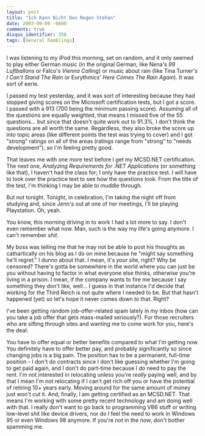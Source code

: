 ```yaml
---
layout: post
title: "Ich Kann Nicht Den Regen Stehen"
date: 2003-09-09 -0800
comments: true
disqus_identifier: 350
tags: [General Ramblings]
---
```

I was listening to my iPod this morning, set on random, and it only
seemed to play either German music (in the original German, like Nena's
*99 Luftballons* or Falco's *Vienna Calling*) or music about rain (like
Tina Turner's *I Can't Stand The Rain* or Eurythmics' *Here Comes The
Rain Again*). It was sort of eerie.
 
 I passed my test yesterday, and it was sort of interesting because they
had stopped giving scores on the Microsoft certification tests, but I
got a score. I passed with a 913 (700 being the minimum passing score).
Assuming all of the questions are equally weighted, that means I missed
five of the 55 questions... but since that doesn't quite work out to
91.3%, I don't think the questions are all worth the same. Regardless,
they also broke the score up into topic areas (like different points the
test was trying to cover) and I got "strong" ratings on all of the areas
(ratings range from "strong" to "needs development"), so I'm feeling
pretty good.
 
 That leaves me with one more test before I get my MCSD.NET
certification. The next one, *Analyzing Requirements for .NET
Applications* (or something like that), I haven't had the class for; I
only have the practice test. I will have to look over the practice test
to see how the questions look. From the title of the test, I'm thinking
I may be able to muddle through.
 
 But not tonight. Tonight, in celebration, I'm taking the night off from
studying and, since Jenn's out at one of her meetings, I'll be playing
Playstation. Oh, yeah.
 
 You know, this morning driving in to work I had a lot more to say. I
don't even remember what now. Man, such is the way my life's going
anymore. I can't remember *shit*.
 
 My boss was telling me that he may not be able to post his thoughts as
cathartically on his blog as I do on mine because he "might say
something he'll regret." I dunno about that. I mean, it's *your* site,
right? Why be censored? There's gotta be somewhere in the world where
you can just be you without having to factor in what everyone else
thinks, otherwise you're living in a prison. I mean, if the company
wants to fire me because I say something they don't like, well... I
guess in that instance I'd decide that working for the Third Reich is
not quite where I needed to be. But that hasn't happened (yet) so let's
hope it never comes down to that. Right?
 
 I've been getting random job-offer-related spam lately in my inbox (how
can you take a job offer that gets mass-mailed seriously?). For those
recruiters who are sifting through sites and wanting me to come work for
you, here's the deal:
 
 You have to offer equal or better benefits compared to what I'm getting
now. You definitely have to offer better pay, and probably significantly
so since changing jobs is a big pain. The position has to be a
permanent, full-time position - I don't do contracts since I don't like
guessing whether I'm going to get paid again, and I don't do part-time
because I *do* need to pay the rent. I'm not interested in relocating
unless you're *really* paying well, and by that I mean I'm not
relocating if I can't get rich off you or have the potential of retiring
10+ years early. Moving around for the same amount of money just won't
cut it. And, finally, I am getting certified as an MCSD.NET. That means
I'm working with some pretty recent technology and am doing well with
that. I really don't want to go back to programming VB6 stuff or writing
low-level shit like device drivers, nor do I feel the need to work in
Windows 95 or even Windows 98 anymore. If you're not in the *now*, don't
bother spamming me.
